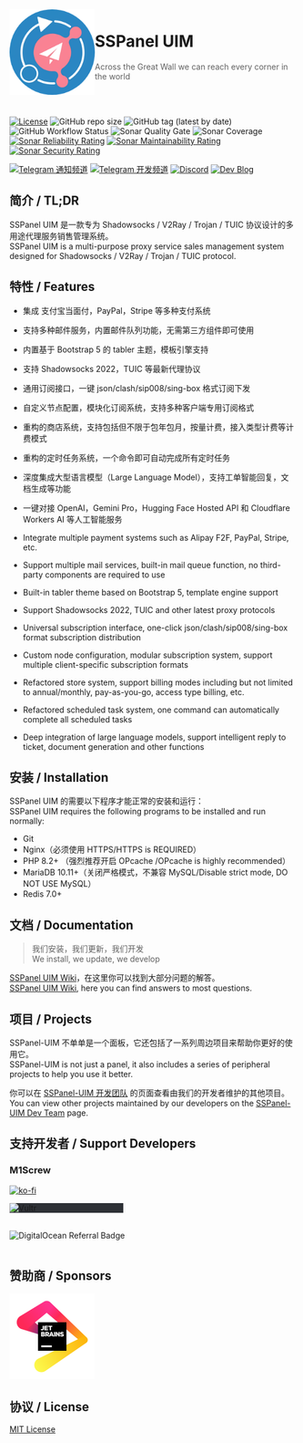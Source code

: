 <img src="public/images/uim-logo-round_192x192.png" alt="logo" width="150" height="150" align="left" />

<h1>SSPanel UIM</h1>

> Across the Great Wall we can reach every corner in the world

<br>
<br>

[![License](https://img.shields.io/github/license/Anankke/SSPanel-Uim?style=flat-square)](https://github.com/Anankke/SSPanel-Uim/blob/dev/LICENSE)
![GitHub repo size](https://img.shields.io/github/repo-size/anankke/sspanel-uim?style=flat-square&color=328657)
![GitHub tag (latest by date)](https://img.shields.io/github/v/tag/Anankke/SSPanel-Uim?style=flat-square)
![GitHub Workflow Status](https://img.shields.io/github/actions/workflow/status/Anankke/SSPanel-Uim/lint.yml?branch=dev&label=lint&style=flat-square)
![Sonar Quality Gate](https://img.shields.io/sonar/quality_gate/sspanel-uim_SSPanel-Uim-Dev/dev?server=https%3A%2F%2Fsonarcloud.io&style=flat-square)
![Sonar Coverage](https://img.shields.io/sonar/coverage/sspanel-uim_SSPanel-Uim-Dev/dev?server=https%3A%2F%2Fsonarcloud.io&style=flat-square)
[![Sonar Reliability Rating](https://sonarcloud.io/api/project_badges/measure?project=sspanel-uim_SSPanel-Uim-Dev&metric=reliability_rating)](https://sonarcloud.io/summary/new_code?id=sspanel-uim_SSPanel-Uim-Dev)
[![Sonar Maintainability Rating](https://sonarcloud.io/api/project_badges/measure?project=sspanel-uim_SSPanel-Uim-Dev&metric=sqale_rating)](https://sonarcloud.io/summary/new_code?id=sspanel-uim_SSPanel-Uim-Dev)
[![Sonar Security Rating](https://sonarcloud.io/api/project_badges/measure?project=sspanel-uim_SSPanel-Uim-Dev&metric=security_rating)](https://sonarcloud.io/summary/new_code?id=sspanel-uim_SSPanel-Uim-Dev)

[![Telegram 通知频道](https://img.shields.io/badge/Telegram-通知频道-blue?style=flat-square)](https://t.me/sspanel_uim)
[![Telegram 开发频道](https://img.shields.io/badge/Telegram-开发频道-blue?style=flat-square)](https://t.me/sspanel_uim_dev)
[![Discord](https://img.shields.io/discord/1049692075085549600?color=5865F2&label=Discord&style=flat-square)](https://discord.gg/A7uFKCvf8V)
[![Dev Blog](https://img.shields.io/badge/Dev-Blog-blue?style=flat-square)](https://blog.sspanel.org)

## 简介 / TL;DR

SSPanel UIM 是一款专为 Shadowsocks / V2Ray / Trojan / TUIC 协议设计的多用途代理服务销售管理系统。  
SSPanel UIM is a multi-purpose proxy service sales management system designed for Shadowsocks / V2Ray / Trojan / TUIC protocol.

## 特性 / Features

- 集成 支付宝当面付，PayPal，Stripe 等多种支付系统
- 支持多种邮件服务，内置邮件队列功能，无需第三方组件即可使用
- 内置基于 Bootstrap 5 的 tabler 主题，模板引擎支持
- 支持 Shadowsocks 2022，TUIC 等最新代理协议
- 通用订阅接口，一键 json/clash/sip008/sing-box 格式订阅下发
- 自定义节点配置，模块化订阅系统，支持多种客户端专用订阅格式
- 重构的商店系统，支持包括但不限于包年包月，按量计费，接入类型计费等计费模式
- 重构的定时任务系统，一个命令即可自动完成所有定时任务
- 深度集成大型语言模型（Large Language Model），支持工单智能回复，文档生成等功能
- 一键对接 OpenAI，Gemini Pro，Hugging Face Hosted API 和 Cloudflare Workers AI 等人工智能服务


- Integrate multiple payment systems such as Alipay F2F, PayPal, Stripe, etc.
- Support multiple mail services, built-in mail queue function, no third-party components are required to use
- Built-in tabler theme based on Bootstrap 5, template engine support
- Support Shadowsocks 2022, TUIC and other latest proxy protocols
- Universal subscription interface, one-click json/clash/sip008/sing-box format subscription distribution
- Custom node configuration, modular subscription system, support multiple client-specific subscription formats
- Refactored store system, support billing modes including but not limited to annual/monthly, pay-as-you-go, access type billing, etc.
- Refactored scheduled task system, one command can automatically complete all scheduled tasks
- Deep integration of large language models, support intelligent reply to ticket, document generation and other functions

## 安装 / Installation

SSPanel UIM 的需要以下程序才能正常的安装和运行：  
SSPanel UIM requires the following programs to be installed and run normally:

- Git
- Nginx（必须使用 HTTPS/HTTPS is REQUIRED）
- PHP 8.2+ （强烈推荐开启 OPcache /OPcache is highly recommended）
- MariaDB 10.11+（关闭严格模式，不兼容 MySQL/Disable strict mode, DO NOT USE MySQL）
- Redis 7.0+

## 文档 / Documentation

> 我们安装，我们更新，我们开发  
> We install, we update, we develop

[SSPanel UIM Wiki](https://wiki.sspanel.org)，在这里你可以找到大部分问题的解答。  
[SSPanel UIM Wiki](https://wiki.sspanel.org), here you can find answers to most questions.

## 项目 / Projects

SSPanel-UIM 不单单是一个面板，它还包括了一系列周边项目来帮助你更好的使用它。  
SSPanel-UIM is not just a panel, it also includes a series of peripheral projects to help you use it better.

你可以在 [SSPanel-UIM 开发团队](https://github.com/sspanel-uim) 的页面查看由我们的开发者维护的其他项目。  
You can view other projects maintained by our developers on the [SSPanel-UIM Dev Team](https://github.com/sspanel-uim) page.

## 支持开发者 / Support Developers

### M1Screw

[![ko-fi](https://ko-fi.com/img/githubbutton_sm.svg)](https://ko-fi.com/O5O850UEH)

<a href="https://www.vultr.com/?ref=8941355-8H"><img src="https://www.vultr.com/media/logo_onwhite.svg" alt="Vultr" width="200" align="left" style="background-color:#2e3136"/></a>

<br>
<br>

<a href="https://www.digitalocean.com/?refcode=50f1a3b6244c&utm_campaign=Referral_Invite&utm_medium=Referral_Program&utm_source=badge"><img src="https://web-platforms.sfo2.cdn.digitaloceanspaces.com/WWW/Badge%201.svg" alt="DigitalOcean Referral Badge"  align="left" /></a>

<br>
<br>

## 赞助商 / Sponsors

[![](.github/jetbrains.png)](https://www.jetbrains.com/?from=SSPanel-UIM)

## 协议 / License

[MIT License](blob/dev/LICENSE)
